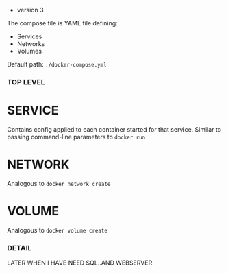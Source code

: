 * version 3

The compose file is YAML file defining: 
- Services
- Networks
- Volumes

Default path: `./docker-compose.yml`

### TOP LEVEL

# SERVICE

Contains config applied to each container started for that service.
Similar to passing command-line parameters to `docker run`

# NETWORK

Analogous to `docker network create`

# VOLUME

Analogous to `docker volume create`

### DETAIL

LATER WHEN I HAVE NEED SQL..AND WEBSERVER.

